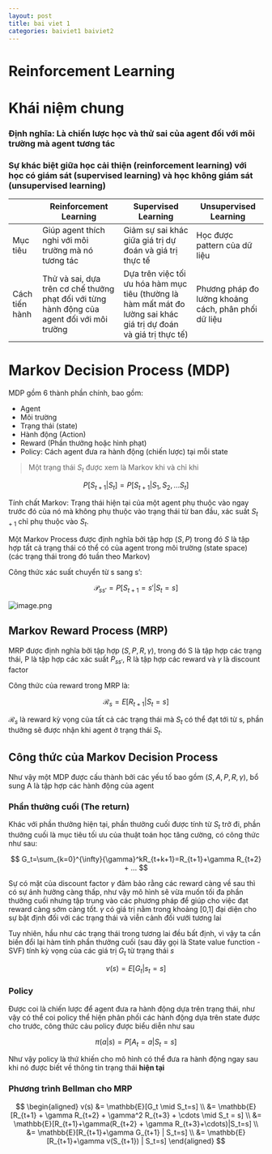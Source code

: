 ```yaml
---
layout: post
title: bai viet 1
categories: baiviet1 baiviet2
---
```


# Reinforcement Learning

# Khái niệm chung

### Định nghĩa: Là chiến lược học và thử sai của agent đối với môi trường mà agent tương tác

### Sự khác biệt giữa học cải thiện (reinforcement learning) với học có giám sát (supervised learning) và học không giám sát (unsupervised learning)

|  | Reinforcement Learning | Supervised Learning | Unsupervised Learning |
| --- | --- | --- | --- |
| Mục tiêu | Giúp agent thích nghi với môi trường mà nó tương tác | Giảm sự sai khác giữa giá trị dự đoán và giá trị thực tế | Học được pattern của dữ liệu |
| Cách tiến hành | Thử và sai, dựa trên cơ chế thưởng phạt đối với từng hành động của agent đối với môi trường | Dựa trên việc tối ưu hóa hàm mục tiêu (thường là hàm mất mát đo lường sai khác giá trị dự đoán và giá trị thực tế) | Phương pháp đo lường khoảng cách, phân phối dữ liệu |

# Markov Decision Process (MDP)

MDP gồm 6 thành phần chính, bao gồm:

- Agent
- Môi trường
- Trạng thái (state)
- Hành động (Action)
- Reward (Phần thưởng hoặc hình phạt)
- Policy: Cách agent đưa ra hành động (chiến lược) tại mỗi state

> Một trạng thái $S_t$ được xem là Markov khi và chỉ khi
> 

$$
P[S_{t+1}|S_{t}] = P[S_{t+1}|S_1,S_2,...S_t]
$$

Tính chất Markov: Trạng thái hiện tại của một agent phụ thuộc vào ngay trước đó của nó mà không phụ thuộc vào trạng thái từ ban đầu, xác suất $S_{t+1}$ chỉ phụ thuộc vào $S_t$.

Một Markov Process được định nghĩa bởi tập hợp $(S,P)$ trong đó $S$ là tập hợp tất cả trạng thái có thể có của agent trong môi trường (state space) (các trạng thái trong đó tuần theo Markov)

Công thức xác suất chuyển từ s sang s’:

$$
\mathcal{P}_{ss'}=P[S_{t+1}=s'|S_t=s]
$$

![image.png](image.png)

## Markov Reward Process (MRP)

MRP được định nghĩa bởi tập hợp $(S,P,R,\gamma)$, trong đó S là tập hợp các trạng thái, P là tập hợp các xác suất $P_{ss'}$, R là tập hợp các reward và $\gamma$ là discount factor

Công thức của reward trong MRP là:

$$
\mathcal{R}_s=E[R_{t+1}|S_t=s]
$$

$\mathcal{R}_s$ là reward kỳ vọng của tất cả các trạng thái mà $S_t$ có thể đạt tới từ s, phần thưởng sẽ được nhận khi agent ở trạng thái $S_t$.

## Công thức của Markov Decision Process

Như vậy một MDP được cấu thành bởi các yếu tố bao gồm $(S,A,P,R,\gamma)$, bổ sung A là tập hợp các hành động của agent

### Phần thưởng cuối (The return)

Khác với phần thưởng hiện tại, phần thưởng cuối được tính từ $S_t$ trở đi, phần thưởng cuối là mục tiêu tối ưu của thuật toán học tăng cường, có công thức như sau:

$$
	G_t=\sum_{k=0}^{\infty}{\gamma}^kR_{t+k+1}=R_{t+1}+\gamma R_{t+2} + ...
$$

Sự có mặt của discount factor $\gamma$ đảm bảo rằng các reward càng về sau thì có sự ảnh hưởng càng thấp, như vậy mô hình sẽ vừa muốn tối đa phần thưởng cuối nhưng tập trung vào các phương pháp để giúp cho việc đạt reward càng sớm càng tốt. $\gamma$ có giá trị nằm trong khoảng [0,1] đại diện cho sự bật định đối với các trạng thái và viễn cảnh đối vưới tương lai

Tuy nhiên, hầu như các trạng thái trong tương lai đều bất định, vì vậy ta cần biến đổi lại hàm tính phần thưởng cuối (sau đây gọi là State value function - SVF) tính kỳ vọng của các giá trị $G_t$ từ trạng thái $s$

$$
v(s)=E[G_t|s_t=s]
$$

### Policy

Được coi là chiến lược để agent đưa ra hành động dựa trên trạng thái, như vậy có thể coi policy thể hiện phân phối các hành động dựa trên state được cho trước, công thức cảu policy được biểu diễn như sau

$$
\pi(a|s)=P[A_t=a|S_t=s]
$$

Như vậy policy là thứ khiến cho mô hình có thể đưa ra hành động ngay sau khi nó được biết về thông tin trạng thái **hiện tại**

### Phương trình Bellman cho MRP

$$
\begin{aligned}
v(s) &= \mathbb{E}[G_t \mid S_t=s] \\
&= \mathbb{E}[R_{t+1} + \gamma R_{t+2} + \gamma^2 R_{t+3} + \cdots \mid S_t = s] \\
&= \mathbb{E}[R_{t+1}+\gamma(R_{t+2} + \gamma R_{t+3}+\cdots)|S_t=s] \\ 
&= \mathbb{E}[R_{t+1}+\gamma G_{t+1} | S_t=s] \\
&= \mathbb{E}[R_{t+1}+\gamma v(S_{t+1}) | S_t=s]
\end{aligned}
$$
